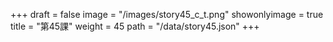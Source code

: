+++
draft = false 
image = "/images/story45_c_t.png" 
showonlyimage = true 
title = "第45課" 
weight = 45 
path = "/data/story45.json" 
+++
